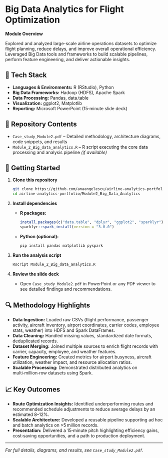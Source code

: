 # Big Data Analytics for Flight Optimization

**Module Overview**

Explored and analyzed large-scale airline operations datasets to optimize flight planning, reduce delays, and improve overall operational efficiency. Leveraged Big Data tools and frameworks to build scalable pipelines, perform feature engineering, and deliver actionable insights.

## 🚀 Tech Stack

* **Languages & Environments:** R (RStudio), Python
* **Big Data Frameworks:** Hadoop (HDFS), Apache Spark
* **Data Processing:** Pandas, data.table
* **Visualization:** ggplot2, Matplotlib
* **Reporting:** Microsoft PowerPoint (15‑minute slide deck)

## 📂 Repository Contents

* `Case_study_Module2.pdf` – Detailed methodology, architecture diagrams, code snippets, and results
* `Module_2_Big_data_analytics.R` – R script executing the core data processing and analysis pipeline *(if available)*

## 🔧 Getting Started

1. **Clone this repository**

   ```bash
   git clone https://github.com/anaangelescu/airline-analytics-portfolio.git
   cd airline-analytics-portfolio/Module2_Big_Data_Analytics
   ```
2. **Install dependencies**

   * **R packages:**

     ```r
     install.packages(c("data.table", "dplyr", "ggplot2", "sparklyr"))
     sparklyr::spark_install(version = "3.0.0")
     ```
   * **Python (optional):**

     ```bash
     pip install pandas matplotlib pyspark
     ```
3. **Run the analysis script**

   ```bash
   Rscript Module_2_Big_data_analytics.R
   ```
4. **Review the slide deck**

   * Open `Case_study_Module2.pdf` in PowerPoint or any PDF viewer to see detailed findings and recommendations.

## 🔍 Methodology Highlights

* **Data Ingestion:** Loaded raw CSVs (flight performance, passenger activity, aircraft inventory, airport coordinates, carrier codes, employee stats, weather) into HDFS and Spark DataFrames.
* **Data Cleaning:** Handled missing values, standardized date formats, deduplicated records.
* **Dataset Merging:** Joined multiple sources to enrich flight records with carrier, capacity, employee, and weather features.
* **Feature Engineering:** Created metrics for airport busyness, aircraft utilization, weather impact, and resource allocation ratios.
* **Scalable Processing:** Demonstrated distributed analytics on multi‑million‑row datasets using Spark.

## 📈 Key Outcomes

* **Route Optimization Insights:** Identified underperforming routes and recommended schedule adjustments to reduce average delays by an estimated 8–12%.
* **Scalable Architecture:** Developed a reusable pipeline supporting ad hoc and batch analytics on >5 million records.
* **Presentation:** Delivered a 15‑minute pitch highlighting efficiency gains, cost‑saving opportunities, and a path to production deployment.

---

*For full details, diagrams, and results, see `Case_study_Module2.pdf`.*

